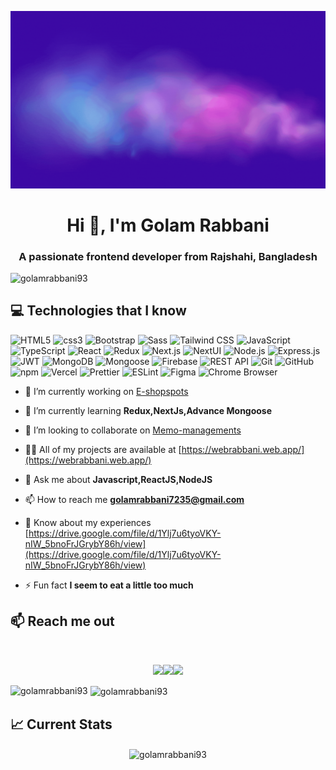 ![logo](https://github.com/golamrabbani93/golamrabbani93/blob/main/logo.gif)
<h1 align="center">Hi 👋, I'm Golam Rabbani</h1>
<h3 align="center">A passionate frontend developer from Rajshahi, Bangladesh</h3>

<p align="left"> <img src="https://komarev.com/ghpvc/?username=golamrabbani93&label=Profile%20views&color=0e75b6&style=for-the-badge" alt="golamrabbani93" /> </p>



## :computer: Technologies that I know
<p>
  <img src="https://img.shields.io/badge/-HTML5%20-E34F26?style=for-the-badge&logo=html5&logoColor=white" alt="HTML5">
  <img src="https://img.shields.io/badge/-CSS-1572B6?style=for-the-badge&logo=css3&logoColor=white" alt="css3"> 
  <img src="https://img.shields.io/badge/-Bootstrap-7952B3?style=for-the-badge&logo=bootstrap&logoColor=white" alt="Bootstrap">
  <img src="https://img.shields.io/badge/-Sass-CC6699?style=for-the-badge&logo=sass&logoColor=white" alt="Sass">
  <img src="https://img.shields.io/badge/-Tailwind%20CSS-06B6D4?style=for-the-badge&logo=tailwindcss&logoColor=white" alt="Tailwind CSS">
  <img src="https://img.shields.io/badge/-JavaScript-F7DF1E?style=for-the-badge&logo=javascript&logoColor=white" alt="JavaScript">
<img src="https://img.shields.io/badge/-TypeScript-3178C6?style=for-the-badge&logo=typescript&logoColor=white" alt="TypeScript">
<img src="https://img.shields.io/badge/-React-61DAFB?style=for-the-badge&logo=react&logoColor=white" alt="React">
<img src="https://img.shields.io/badge/-Redux-764ABC?style=for-the-badge&logo=redux&logoColor=white" alt="Redux">
<img src="https://img.shields.io/badge/-Next.js-000000?style=for-the-badge&logo=next.js&logoColor=white" alt="Next.js">
<img src="https://img.shields.io/badge/-NextUI-000000?style=for-the-badge&logo=nextui&logoColor=white" alt="NextUI">
<img src="https://img.shields.io/badge/-Node.js-339933?style=for-the-badge&logo=node.js&logoColor=white" alt="Node.js">
<img src="https://img.shields.io/badge/-Express.js-000000?style=for-the-badge&logo=express&logoColor=white" alt="Express.js">
<img src="https://img.shields.io/badge/-JWT-000000?style=for-the-badge&logo=jsonwebtokens&logoColor=d63aff" alt="JWT">
<img src="https://img.shields.io/badge/-MongoDB-47A248?style=for-the-badge&logo=mongodb&logoColor=white" alt="MongoDB">
<img src="https://img.shields.io/badge/-Mongoose-880000?style=for-the-badge&logo=mongoose&logoColor=white" alt="Mongoose">
<img src="https://img.shields.io/badge/-Firebase-FFCA28?style=for-the-badge&logo=firebase&logoColor=black" alt="Firebase">
<img src="https://img.shields.io/badge/-REST%20API-02569B?style=for-the-badge&logo=rest-api&logoColor=white" alt="REST API">
<img src="https://img.shields.io/badge/-Git-F05032?style=for-the-badge&logo=git&logoColor=white" alt="Git">
<img src="https://img.shields.io/badge/-GitHub-181717?style=for-the-badge&logo=github&logoColor=white" alt="GitHub">
<img src="https://img.shields.io/badge/-npm-CB3837?style=for-the-badge&logo=npm&logoColor=white" alt="npm">
<img src="https://img.shields.io/badge/-Vercel-000000?style=for-the-badge&logo=vercel&logoColor=white" alt="Vercel">
<img src="https://img.shields.io/badge/-Prettier-F7B93E?style=for-the-badge&logo=prettier&logoColor=white" alt="Prettier">
<img src="https://img.shields.io/badge/-ESLint-4B32C3?style=for-the-badge&logo=eslint&logoColor=white" alt="ESLint">
<img src="https://img.shields.io/badge/-Figma-F24E1E?style=for-the-badge&logo=figma&logoColor=white" alt="Figma">
<img src="https://img.shields.io/badge/-Chrome-4285F4?style=for-the-badge&logo=google-chrome&logoColor=white" alt="Chrome Browser">


</p>



- 🔭 I’m currently working on [E-shopspots](https://eshopspots.web.app/)

- 🌱 I’m currently learning **Redux,NextJs,Advance Mongoose**

- 👯 I’m looking to collaborate on [Memo-managements](https://memo-managements.web.app/)

- 👨‍💻 All of my projects are available at [https://webrabbani.web.app/](https://webrabbani.web.app/)

- 💬 Ask me about **Javascript,ReactJS,NodeJS**

- 📫 How to reach me **golamrabbani7235@gmail.com**

- 📄 Know about my experiences [https://drive.google.com/file/d/1Ylj7u6tyoVKY-nIW_5bnoFrJGrybY86h/view](https://drive.google.com/file/d/1Ylj7u6tyoVKY-nIW_5bnoFrJGrybY86h/view)

- ⚡ Fun fact **I seem to eat a little too much**



## :mailbox: Reach me out

<br />

[<p align="center"><img height="75" src="https://github.com/mir-hussain/mir-hussain/blob/main/images/icons/Linkedin.png">](https://www.linkedin.com/in/mirhussainmurtaza/)[<img height="75" src="https://github.com/mir-hussain/mir-hussain/blob/main/images/icons/Facebook.png">](https://www.facebook.com/mirhussainmurtaza)[<img height="75" src="https://github.com/mir-hussain/mir-hussain/blob/main/images/icons/Twitter.png"> </p>](https://twitter.com/_mir_hussain_)

<p><img align="left" src="https://github-readme-stats.vercel.app/api/top-langs?username=golamrabbani93&show_icons=true&locale=en&layout=compact&hide_border=true&bg_color=0D1117" alt="golamrabbani93" /></p>



<p>&nbsp;<img align="center" src="https://github-readme-stats.vercel.app/api?username=golamrabbani93&show_icons=true&locale=en&bg_color=151515&text_color=fff" alt="golamrabbani93" /></p>


## :chart_with_upwards_trend: Current Stats

<p align="center"><img align="center" src="https://github-readme-streak-stats.herokuapp.com/?user=golamrabbani93&theme=react&hide_border=true&background=0D1117&stroke=0D1117&fire=FF1CF7&sideLabels=00F0FF&currStreakNum=FF1CF7&ring=FF1CF7&currStreakLabel=FF1CF7&sideNums=00F0FF" alt="golamrabbani93" /></p>
